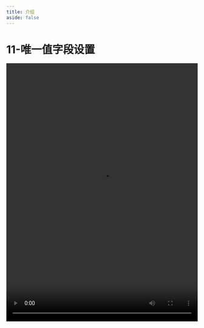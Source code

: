 ```yaml
---
title: 介绍
aside: false
---
```


# 11-唯一值字段设置

<video autoplay src="http://qn.chinavanes.com/mysql/11-mysqj%E5%94%AF%E4%B8%80%E5%80%BC%E5%AD%97%E6%AE%B5%E8%AE%BE%E7%BD%AE.mp4" controls controlsList="nodownload" width="100%" height="680"/>

唯一值字段（Unique Field）是数据库设计中用于确保某一列中所有数据项都具有唯一性的约束条件。在 MySQL 中，可以通过在创建表或修改表结构时，为指定列添加 UNIQUE 约束来实现。这不仅能够防止重复数据的插入，还能帮助优化查询性能。例如，一个用户邮箱字段设置为唯一值，就能保证数据库中不会有相同的邮箱地址出现。
